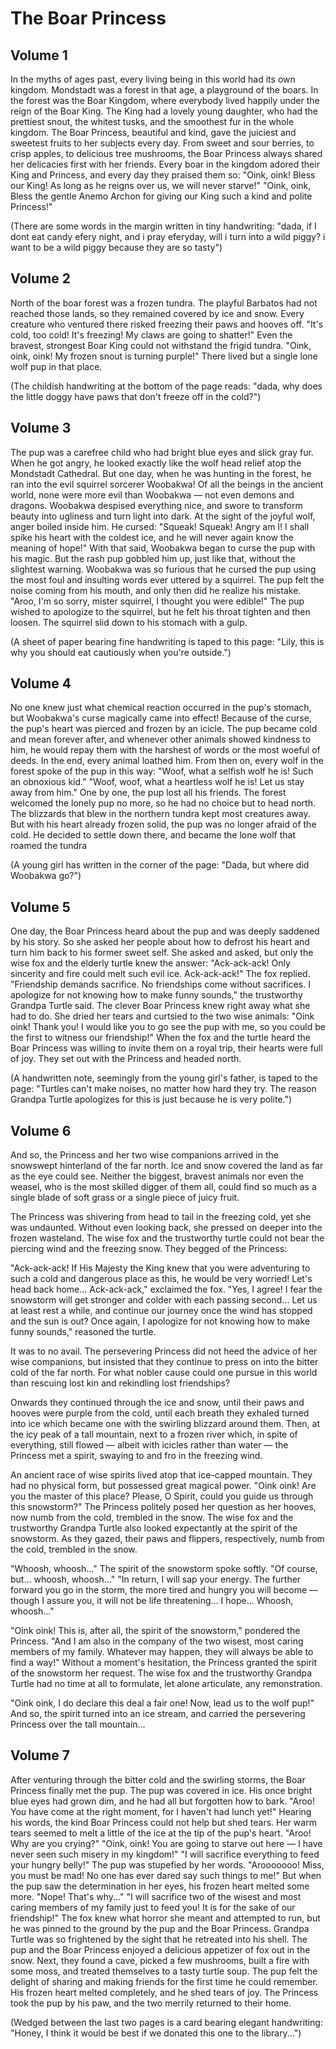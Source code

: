 # The Boar Princess


## Volume 1


In the myths of ages past, every living being in this world had its own kingdom.
Mondstadt was a forest in that age, a playground of the boars.
In the forest was the Boar Kingdom, where everybody lived happily under the reign of the Boar King.
The King had a lovely young daughter, who had the prettiest snout, the whitest tusks, and the smoothest fur in the whole kingdom.
The Boar Princess, beautiful and kind, gave the juiciest and sweetest fruits to her subjects every day.
From sweet and sour berries, to crisp apples, to delicious tree mushrooms, the Boar Princess always shared her delicacies first with her friends.
Every boar in the kingdom adored their King and Princess, and every day they praised them so:
"Oink, oink! Bless our King! As long as he reigns over us, we will never starve!"
"Oink, oink, Bless the gentle Anemo Archon for giving our King such a kind and polite Princess!"

(There are some words in the margin written in tiny handwriting: "dada, if I dont eat candy efery night, and i pray eferyday, will i turn into a wild piggy? i want to be a wild piggy because they are so tasty")


## Volume 2


North of the boar forest was a frozen tundra.
The playful Barbatos had not reached those lands, so they remained covered by ice and snow.
Every creature who ventured there risked freezing their paws and hooves off.
"It's cold, too cold! It's freezing! My claws are going to shatter!"
Even the bravest, strongest Boar King could not withstand the frigid tundra.
"Oink, oink, oink! My frozen snout is turning purple!"
There lived but a single lone wolf pup in that place.

(The childish handwriting at the bottom of the page reads: "dada, why does the little doggy have paws that don't freeze off in the cold?")


## Volume 3


The pup was a carefree child who had bright blue eyes and slick gray fur.
When he got angry, he looked exactly like the wolf head relief atop the Mondstadt Cathedral.
But one day, when he was hunting in the forest, he ran into the evil squirrel sorcerer Woobakwa!
Of all the beings in the ancient world, none were more evil than Woobakwa — not even demons and dragons. Woobakwa despised everything nice, and swore to transform beauty into ugliness and turn light into dark.
At the sight of the joyful wolf, anger boiled inside him. He cursed:
"Squeak! Squeak! Angry am I! I shall spike his heart with the coldest ice, and he will never again know the meaning of hope!"
With that said, Woobakwa began to curse the pup with his magic.
But the rash pup gobbled him up, just like that, without the slightest warning.
Woobakwa was so furious that he cursed the pup using the most foul and insulting words ever uttered by a squirrel. The pup felt the noise coming from his mouth, and only then did he realize his mistake.
"Aroo, I'm so sorry, mister squirrel, I thought you were edible!"
The pup wished to apologize to the squirrel, but he felt his throat tighten and then loosen. The squirrel slid down to his stomach with a gulp.

(A sheet of paper bearing fine handwriting is taped to this page: "Lily, this is why you should eat cautiously when you're outside.")


## Volume 4


No one knew just what chemical reaction occurred in the pup's stomach, but Woobakwa's curse magically came into effect!
Because of the curse, the pup's heart was pierced and frozen by an icicle. The pup became cold and mean forever after, and whenever other animals showed kindness to him, he would repay them with the harshest of words or the most woeful of deeds. In the end, every animal loathed him.
From then on, every wolf in the forest spoke of the pup in this way:
"Woof, what a selfish wolf he is! Such an obnoxious kid."
"Woof, woof, what a heartless wolf he is! Let us stay away from him."
One by one, the pup lost all his friends. The forest welcomed the lonely pup no more, so he had no choice but to head north.
The blizzards that blew in the northern tundra kept most creatures away. But with his heart already frozen solid, the pup was no longer afraid of the cold.
He decided to settle down there, and became the lone wolf that roamed the tundra

(A young girl has written in the corner of the page: "Dada, but where did Woobakwa go?")


## Volume 5


One day, the Boar Princess heard about the pup and was deeply saddened by his story.
So she asked her people about how to defrost his heart and turn him back to his former sweet self.
She asked and asked, but only the wise fox and the elderly turtle knew the answer:
"Ack-ack-ack! Only sincerity and fire could melt such evil ice. Ack-ack-ack!" The fox replied.
"Friendship demands sacrifice. No friendships come without sacrifices. I apologize for not knowing how to make funny sounds," the trustworthy Grandpa Turtle said.
The clever Boar Princess knew right away what she had to do. She dried her tears and curtsied to the two wise animals:
"Oink oink! Thank you! I would like you to go see the pup with me, so you could be the first to witness our friendship!"
When the fox and the turtle heard the Boar Princess was willing to invite them on a royal trip, their hearts were full of joy. They set out with the Princess and headed north.

(A handwritten note, seemingly from the young girl's father, is taped to the page: "Turtles can't make noises, no matter how hard they try. The reason Grandpa Turtle apologizes for this is just because he is very polite.")


## Volume 6


And so, the Princess and her two wise companions arrived in the snowswept hinterland of the far north. Ice and snow covered the land as far as the eye could see. Neither the biggest, bravest animals nor even the weasel, who is the most skilled digger of them all, could find so much as a single blade of soft grass or a single piece of juicy fruit.

The Princess was shivering from head to tail in the freezing cold, yet she was undaunted. Without even looking back, she pressed on deeper into the frozen wasteland. The wise fox and the trustworthy turtle could not bear the piercing wind and the freezing snow. They begged of the Princess:

"Ack-ack-ack! If His Majesty the King knew that you were adventuring to such a cold and dangerous place as this, he would be very worried! Let's head back home... Ack-ack-ack," exclaimed the fox. "Yes, I agree! I fear the snowstorm will get stronger and colder with each passing second... Let us at least rest a while, and continue our journey once the wind has stopped and the sun is out? Once again, I apologize for not knowing how to make funny sounds," reasoned the turtle.

It was to no avail. The persevering Princess did not heed the advice of her wise companions, but insisted that they continue to press on into the bitter cold of the far north. For what nobler cause could one pursue in this world than rescuing lost kin and rekindling lost friendships?

Onwards they continued through the ice and snow, until their paws and hooves were purple from the cold, until each breath they exhaled turned into ice which became one with the swirling blizzard around them. Then, at the icy peak of a tall mountain, next to a frozen river which, in spite of everything, still flowed — albeit with icicles rather than water — the Princess met a spirit, swaying to and fro in the freezing wind.

An ancient race of wise spirits lived atop that ice-capped mountain. They had no physical form, but possessed great magical power. "Oink oink! Are you the master of this place? Please, O Spirit, could you guide us through this snowstorm?" The Princess politely posed her question as her hooves, now numb from the cold, trembled in the snow. The wise fox and the trustworthy Grandpa Turtle also looked expectantly at the spirit of the snowstorm. As they gazed, their paws and flippers, respectively, numb from the cold, trembled in the snow.

"Whoosh, whoosh..." The spirit of the snowstorm spoke softly. "Of course, but... whoosh, whoosh..." "In return, I will sap your energy. The further forward you go in the storm, the more tired and hungry you will become — though I assure you, it will not be life threatening... I hope... Whoosh, whoosh..."

"Oink oink! This is, after all, the spirit of the snowstorm," pondered the Princess. "And I am also in the company of the two wisest, most caring members of my family. Whatever may happen, they will always be able to find a way!" Without a moment's hesitation, the Princess granted the spirit of the snowstorm her request. The wise fox and the trustworthy Grandpa Turtle had no time at all to formulate, let alone articulate, any remonstration.

"Oink oink, I do declare this deal a fair one! Now, lead us to the wolf pup!" And so, the spirit turned into an ice stream, and carried the persevering Princess over the tall mountain...


## Volume 7


After venturing through the bitter cold and the swirling storms, the Boar Princess finally met the pup.
The pup was covered in ice. His once bright blue eyes had grown dim, and he had all but forgotten how to bark.
"Aroo! You have come at the right moment, for I haven't had lunch yet!"
Hearing his words, the kind Boar Princess could not help but shed tears. Her warm tears seemed to melt a little of the ice at the tip of the pup's heart.
"Aroo! Why are you crying?"
"Oink, oink! You are going to starve out here — I have never seen such misery in my kingdom!"
"I will sacrifice everything to feed your hungry belly!"
The pup was stupefied by her words.
"Arooooooo! Miss, you must be mad! No one has ever dared say such things to me!"
But when the pup saw the determination in her eyes, his frozen heart melted some more.
"Nope! That's why..." "I will sacrifice two of the wisest and most caring members of my family just to feed you! It is for the sake of our friendship!"
The fox knew what horror she meant and attempted to run, but he was pinned to the ground by the pup and the Boar Princess.
Grandpa Turtle was so frightened by the sight that he retreated into his shell.
The pup and the Boar Princess enjoyed a delicious appetizer of fox out in the snow. Next, they found a cave, picked a few mushrooms, built a fire with some moss, and treated themselves to a tasty turtle soup.
The pup felt the delight of sharing and making friends for the first time he could remember. His frozen heart melted completely, and he shed tears of joy.
The Princess took the pup by his paw, and the two merrily returned to their home.

(Wedged between the last two pages is a card bearing elegant handwriting: "Honey, I think it would be best if we donated this one to the library...")

